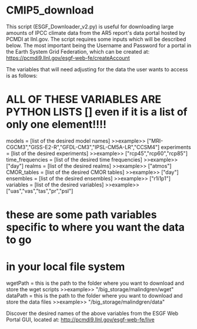 CMIP5_download
==============

This script (ESGF_Downloader_v2.py) is useful for downloading large amounts of IPCC climate data from the AR5 report's data portal hosted by PCMDI at llnl.gov.  The script requires some inputs which will be described below.  The most important being the Username and Password for a portal in the Earth System Grid Federation, which can be created at: https://pcmdi9.llnl.gov/esgf-web-fe/createAccount

The variables that will need adjusting for the data the user wants to access is as follows:

# ALL OF THESE VARIABLES ARE PYTHON LISTS [] even if it is a list of only one element!!!!

models = [list of the desired model names] >>example>> ["MRI-CGCM3","GISS-E2-R","GFDL-CM3","IPSL-CM5A-LR","CCSM4"]
experiments = [list of the desired experiments] >>example>> ["rcp45","rcp60","rcp85"]
time_frequencies = [list of the desired time frequencies] >>example>> ["day"]
realms = [list of the desired realms] >>example>> ["atmos"]
CMOR_tables = [list of the desired CMOR tables] >>example>> ["day"]
ensembles = [list of the desired ensembles] >>example>> ["r1i1p1"]
variables = [list of the desired variables] >>example>> ["uas","vas","tas","pr","psl"]

# these are some path variables specific to where you want the data to go
# in your local file system
wgetPath = this is the path to the folder where you want to download and store the wget scripts >>example>> "/big_storage/malindgren/wget"
dataPath = this is the path to the folder where you want to download and store the data files  >>example>> "/big_storage/malindgren/data"

Discover the desired names of the above variables from the ESGF Web Portal GUI, located at: http://pcmdi9.llnl.gov/esgf-web-fe/live

